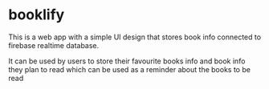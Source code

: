 # booklify
This is a web app with a simple UI design that stores book info connected to firebase realtime database.
  
It can be used by users to store their favourite books info and book info they plan to read which can be used as a reminder about the books to be read
